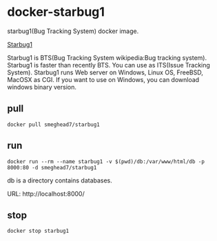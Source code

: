 # docker-starbug1

starbug1(Bug Tracking System) docker image.

[Starbug1](http://www.starbug1.com/)

Starbug1 is BTS(Bug Tracking System wikipedia:Bug tracking system). Starbug1 is faster than recently BTS. You can use as ITS(Issue Tracking System). Starbug1 runs Web server on Windows, Linux OS, FreeBSD, MacOSX as CGI. If you want to use on Windows, you can download windows binary version.

## pull ##

```
docker pull smeghead7/starbug1
```

## run ##

```
docker run --rm --name starbug1 -v $(pwd)/db:/var/www/html/db -p 8000:80 -d smeghead7/starbug1
```

db is a directory contains databases.

URL: http://localhost:8000/

## stop ##

```
docker stop starbug1
```
